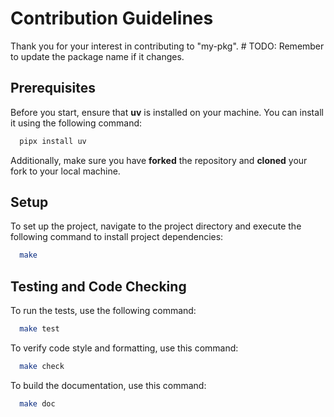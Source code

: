 # Contribution Guidelines

Thank you for your interest in contributing to "my-pkg". # TODO: Remember to update the package name if it
changes.

## Prerequisites

Before you start, ensure that **uv** is installed on your machine. You can install it using the following command:

```bash
  pipx install uv
```

Additionally, make sure you have **forked** the repository and **cloned** your fork to your local machine.

## Setup

To set up the project, navigate to the project directory and execute the following command to install project
dependencies:

```bash
  make
```

## Testing and Code Checking

To run the tests, use the following command:

```bash
  make test
```

To verify code style and formatting, use this command:

```bash
  make check
```

To build the documentation, use this command:

```bash
  make doc
```
